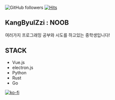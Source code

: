 ![GitHub followers](https://img.shields.io/github/followers/KangByulZzi0326?style=plastic)
[![Hits](https://hits.seeyoufarm.com/api/count/incr/badge.svg?url=https%3A%2F%2Fgithub.com%2FKangByulZzi&count_bg=%2379C83D&title_bg=%23555555&icon=&icon_color=%23E7E7E7&title=hits&edge_flat=false)](https://hits.seeyoufarm.com)

## KangByulZzi : NOOB
여러가지 프로그래밍 공부와 시도를 하고있는 중학생입니다!

## STACK
- Vue.js
- electron.js
- Python
- Rust
- Go

[![ko-fi](https://cdn.discordapp.com/attachments/879700553674924073/879731773146296330/91_20210823211330.png)](https://ko-fi.com/G2G05XCEW)
